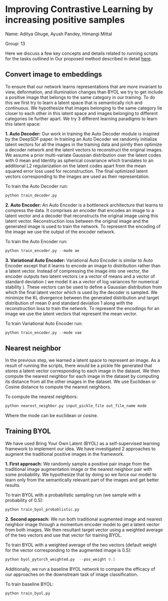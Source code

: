 # Improving Contrastive Learning by increasing positive samples

Name: Aditya Ghuge, Ayush Pandey, Himangi Mittal

Group: 13

Here we discuss a few key concepts and details related to running scripts for the tasks outlined in Our proposed method described in detail [here](https://sites.google.com/andrew.cmu.edu/group13/proposed-method?authuser=0). 

## Convert image to embeddings

To ensure that our network learns representations that are more invariant to view, deformation, and illumination changes than BYOL we try to get include a positive image that belongs to the same category in our training.  To do this we first try to learn a latent space that is semantically rich and continuous. We hypothesize that images belonging to the same category lie closer to each other in this latent space and images belonging to different categories lie further apart. We try 3 different learning paradigms to learn this latent space:


**1. Auto Decoder:** Our work in training the Auto Decoder module is inspired by the DeepSDF paper. In training an Auto Decoder we randomly initialize latent vectors for all the images in the training data and jointly then optimize a decoder network and the latent vectors to reconstruct the original images. We assume a prior multi-variate Gaussian distribution over the latent codes with 0 mean and Identity as spherical covariance which translates to an additional L2 regularization on the latent codes apart from the mean squared error loss used for reconstruction. The final optimized latent vectors corresponding to the images are used as their representation.

To train the Auto Decoder run:

```python
python train_decoder.py
```
**2. Auto Encoder:** An Auto Encoder is a bottleneck architecture that learns to compress the data. It comprises an encoder that encodes an image to a latent vector and a decoder that reconstructs the original image using this latent vector. Reconstruction loss between the original image and the generated image is used to train the network. To represent the encoding of the image we use the output of the encoder network.

To train the Auto Encoder run:

```python
python train_encoder.py --mode ae
```

**3. Variational Auto Encoder:**  Variational Auto Encoder is similar to Auto Encoder except that it learns to encode an image to distribution rather than a latent vector. Instead of compressing the image into one vector, the encoder outputs two latent vectors i.e a vector of means and a vector of standard deviation ( we model it as a vector of log variances for numerical stability ). These vectors can be used to define a Gaussian distribution from which the final latent vector which is used by the decoder is sampled.  We minimize the KL divergence between the generated distribution and target distribution of mean 0 and standard deviation 1 along with the reconstruction loss to train the network. To represent the encodings for an image we use the latent vectors that represent the mean vector. 

To train Variational Auto Encoder run:

```python
python train_encoder.py --mode vae
```
## Nearest neighbor

In the previous step, we learned a latent space to represent an image. As a result of running the scripts, there would be a pickle file generated that stores a latent vector corresponding to each image in the dataset. We then compute the nearest neighbor for each image in the dataset by computing its distance from all the other images in the dataset. We use Euclidean or Cosine distance to compute the nearest neighbors.

To compute the nearest neighbors:

```python
python nearest_neighbor.py input_pickle_file out_file_name mode
```

Where the mode can be euclidean or cosine.

## Training BYOL


We have used Bring Your Own Latent (BYOL) as a self-supervised learning framework to implement our idea. We have investigated 2 approaches to augment the traditional positive images in the framework. 

**1. First approach:** We randomly sample a positive pair image from the traditional image augmentation image or the nearest neighbor pair with some probability. We hypothesize that by doing so we force our model to learn only from the semantically relevant part of the images and get better results.

To train BYOL with a probabilistic sampling run (we sample with a probability of 0.5):

```python
python train_byol_probablistic.py
```

**2. Second approach:** We run both traditional augmented image and nearest neighbor image through a momentum encoder model to get a latent vector from both images. We then resultant target vector using a weighted average of the two vectors and use that vector for training BYOL. 

To train BYOL with a weighted average of the two vectors (default weight for the vector corresponding to the augmented image is 0.5):

```python
python byol_pytorch_weighted.py  --pos_weight 0.5
```

Additionally, we run a baseline BYOL network to compare the efficacy of our approaches on the downstream task of image classification.

To train baseline BYOL:

```python
python train_byol.py 
```

